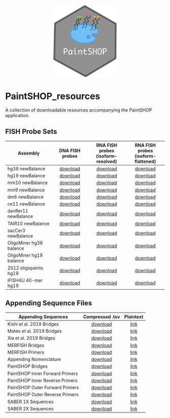<div align="center">
    <a href="#readme"><img src="PaintSHOP-logo.png" width="200"></a>
</div>

# PaintSHOP_resources

A collection of downloadable resources accompanying the PaintSHOP application.

## FISH Probe Sets

<div align="center">
    <table>
        <thead>
            <tr>
                <th align="center">Assembly</th>
                <th align="center">DNA FISH probes</th>
                <th align="center">RNA FISH probes<br>(isoform-resolved)</th>
                <th align="center">RNA FISH probes<br>(isoform-flattened)</th>
            </tr>
        </thead>
        <tbody>
            <tr>
                <td align="left">hg38 newBalance</td>
                <td align="center"><a href="https://paintshop-bucket.s3.amazonaws.com/v1.1/resources/all/hg38_all_newBalance.zip">download</a></td>
                <td align="center"><a href="https://paintshop-bucket.s3.amazonaws.com/v1.1/resources/refseq/hg38_refseq_newBalance.zip">download</a></td>
                <td align="center"><a href="https://paintshop-bucket.s3.amazonaws.com/v1.1/resources/iso/hg38_iso_newBalance.zip">download</a></td>
            </tr>
            <tr>
                <td align="left">hg19 newBalance</td>
                <td align="center"><a href="https://paintshop-bucket.s3.amazonaws.com/v1.1/resources/all/hg19_all_newBalance.zip">download</a></td>
                <td align="center"><a href="https://paintshop-bucket.s3.amazonaws.com/v1.1/resources/refseq/hg19_refseq_newBalance.zip">download</a></td>
                <td align="center"><a href="https://paintshop-bucket.s3.amazonaws.com/v1.1/resources/iso/hg19_iso_newBalance.zip">download</a></td>
            </tr>
            <tr>
                <td align="left">mm10 newBalance</td>
                <td align="center"><a href="https://paintshop-bucket.s3.amazonaws.com/v1.1/resources/all/mm10_all_newBalance.zip">download</a></td>
                <td align="center"><a href="https://paintshop-bucket.s3.amazonaws.com/v1.1/resources/refseq/mm10_refseq_newBalance.zip">download</a></td>
                <td align="center"><a href="https://paintshop-bucket.s3.amazonaws.com/v1.1/resources/iso/mm10_iso_newBalance.zip">download</a></td>
            </tr>
            <tr>
                <td align="left">mm9 newBalance</td>
                <td align="center"><a href="https://paintshop-bucket.s3.amazonaws.com/v1.1/resources/all/mm9_all_newBalance.zip">download</a></td>
                <td align="center"><a href="https://paintshop-bucket.s3.amazonaws.com/v1.1/resources/refseq/mm9_refseq_newBalance.zip">download</a></td>
                <td align="center"><a href="https://paintshop-bucket.s3.amazonaws.com/v1.1/resources/iso/mm9_iso_newBalance.zip">download</a></td>
            </tr>
            <tr>
                <td align="left">dm6 newBalance</td>
                <td align="center"><a href="https://paintshop-bucket.s3.amazonaws.com/v1.1/resources/all/dm6_all_newBalance.zip">download</a></td>
                <td align="center"><a href="https://paintshop-bucket.s3.amazonaws.com/v1.1/resources/refseq/dm6_refseq_newBalance.zip">download</a></td>
                <td align="center"><a href="https://paintshop-bucket.s3.amazonaws.com/v1.1/resources/iso/dm6_iso_newBalance.zip">download</a></td>
            </tr>
            <tr>
                <td align="left">ce11 newBalance</td>
                <td align="center"><a href="https://paintshop-bucket.s3.amazonaws.com/v1.1/resources/all/ce11_all_newBalance.zip">download</a></td>
                <td align="center"><a href="https://paintshop-bucket.s3.amazonaws.com/v1.1/resources/refseq/ce11_refseq_newBalance.zip">download</a></td>
                <td align="center"><a href="https://paintshop-bucket.s3.amazonaws.com/v1.1/resources/iso/ce11_iso_newBalance.zip">download</a></td>
            </tr>
            <tr>
                <td align="left">danRer11 newBalance</td>
                <td align="center"><a href="https://paintshop-bucket.s3.amazonaws.com/v1.1/resources/all/danRer11_all_newBalance.zip">download</a></td>
                <td align="center"><a href="https://paintshop-bucket.s3.amazonaws.com/v1.1/resources/refseq/danRer11_refseq_newBalance.zip">download</a></td>
                <td align="center"><a href="https://paintshop-bucket.s3.amazonaws.com/v1.1/resources/iso/danRer11_iso_newBalance.zip">download</a></td>
            </tr>
            <tr>
                <td align="left">TAIR10 newBalance</td>
                <td align="center"><a href="https://paintshop-bucket.s3.amazonaws.com/v1.1/resources/all/TAIR10_all_newBalance.zip">download</a></td>
                <td align="center"><a href="https://paintshop-bucket.s3.amazonaws.com/v1.1/resources/refseq/TAIR10_refseq_newBalance.zip">download</a></td>
                <td align="center"><a href="https://paintshop-bucket.s3.amazonaws.com/v1.1/resources/iso/TAIR10_iso_newBalance.zip">download</a></td>
            </tr>
            <tr>
                <td align="left">sacCer3 newBalance</td>
                <td align="center"><a href="https://paintshop-bucket.s3.amazonaws.com/v1.1/resources/all/sacCer3_all_newBalance.zip">download</a></td>
                <td align="center"><a href="https://paintshop-bucket.s3.amazonaws.com/v1.1/resources/refseq/sacCer3_refseq_newBalance.zip">download</a></td>
                <td align="center"><a href="https://paintshop-bucket.s3.amazonaws.com/v1.1/resources/iso/sacCer3_iso_newBalance.zip">download</a></td>
            </tr>
            <tr>
                <td align="left">OligoMiner hg38 balance</td>
                <td align="center"><a href="https://paintshop-bucket.s3.amazonaws.com/v1.1/resources/all/hg38b_all_newBalance.zip">download</a></td>
                <td align="center"><a href="https://paintshop-bucket.s3.amazonaws.com/v1.1/resources/refseq/hg38b_refseq_newBalance.zip">download</a></td>
                <td align="center"><a href="https://paintshop-bucket.s3.amazonaws.com/v1.1/resources/iso/hg38b_iso_newBalance.zip">download</a></td>
            </tr>
            <tr>
                <td align="left">OligoMiner hg19 balance</td>
                <td align="center"><a href="https://paintshop-bucket.s3.amazonaws.com/v1.1/resources/all/hg19b_all_newBalance.zip">download</a></td>
                <td align="center"><a href="https://paintshop-bucket.s3.amazonaws.com/v1.1/resources/refseq/hg19b_refseq_newBalance.zip">download</a></td>
                <td align="center"><a href="https://paintshop-bucket.s3.amazonaws.com/v1.1/resources/iso/hg19b_iso_newBalance.zip">download</a></td>
            </tr>
            <tr>
                <td align="left">2012 oligopaints hg19</td>
                <td align="center"><a href="https://paintshop-bucket.s3.amazonaws.com/v1.1/resources/all/hg19_2012_all_newBalance.zip">download</a></td>
                <td align="center"><a href="https://paintshop-bucket.s3.amazonaws.com/v1.1/resources/refseq/hg19_2012_refseq_newBalance.zip">download</a></td>
                <td align="center"><a href="https://paintshop-bucket.s3.amazonaws.com/v1.1/resources/iso/hg19_2012_iso_newBalance.zip">download</a></td>
            </tr>
            <tr>
                <td align="left">iFISH4U 40-mer hg19</td>
                <td align="center"><a href="https://paintshop-bucket.s3.amazonaws.com/v1.1/resources/all/iFISH4U_all_newBalance.zip">download</a></td>
                <td align="center"><a href="https://paintshop-bucket.s3.amazonaws.com/v1.1/resources/refseq/iFISH4U_refseq_newBalance.zip">download</a></td>
                <td align="center"><a href="https://paintshop-bucket.s3.amazonaws.com/v1.1/resources/iso/iFISH4U_iso_newBalance.zip">download</a></td>
            </tr>
        </tbody>
    </table>
</div>

## Appending Sequence Files

<div align="center">
    <table>
        <thead>
            <tr>
                <th align="center">Appending Sequences</th>
                <th align="center">Compressed .tsv</th>
                <th align="center">Plaintext</th>
            </tr>
        </thead>
        <tbody>
            <tr>
                <td align="left">Kishi et al. 2019 Bridges</td>
                <td align="center"><a href="https://paintshop-bucket.s3.amazonaws.com/v1.1/resources/appending/Kishi2019_bridges.zip">download</a></td>
                <td align="center"><a href="https://paintshop-bucket.s3.amazonaws.com/v1.1/resources/appending_plaintext/Kishi2019_bridges.txt">link</a></td>
            </tr>
            <tr>
                <td align="left">Mateo et al. 2019 Bridges</td>
                <td align="center"><a href="https://paintshop-bucket.s3.amazonaws.com/v1.1/resources/appending/Mateo2019_bridges.zip">download</a></td>
                <td align="center"><a href="https://paintshop-bucket.s3.amazonaws.com/v1.1/resources/appending_plaintext/Mateo2019_bridges.txt">link</a></td>
            </tr>
            <tr>
                <td align="left">Xia et al. 2019 Bridges</td>
                <td align="center"><a href="https://paintshop-bucket.s3.amazonaws.com/v1.1/resources/appending/Xia2019_bridges.zip">download</a></td>
                <td align="center"><a href="https://paintshop-bucket.s3.amazonaws.com/v1.1/resources/appending_plaintext/Xia2019_bridges.txt">link</a></td>
            </tr>
            <tr>
                <td align="left">MERFISH Bridges</td>
                <td align="center"><a href="https://paintshop-bucket.s3.amazonaws.com/v1.1/resources/appending/merfish_bridges.zip">download</a></td>
                <td align="center"><a href="https://paintshop-bucket.s3.amazonaws.com/v1.1/resources/appending_plaintext/merfish_bridges.txt">link</a></td>
            </tr>
            <tr>
                <td align="left">MERFISH Primers</td>
                <td align="center"><a href="https://paintshop-bucket.s3.amazonaws.com/v1.1/resources/appending/merfish_primers.zip">download</a></td>
                <td align="center"><a href="https://paintshop-bucket.s3.amazonaws.com/v1.1/resources/appending_plaintext/merfish_primers.txt">link</a></td>
            </tr>
            <tr>
                <td align="left">Appending Nomenclature</td>
                <td align="center"><a href="https://paintshop-bucket.s3.amazonaws.com/v1.1/resources/appending/nomenclature.zip">download</a></td>
                <td align="center"><a href="https://paintshop-bucket.s3.amazonaws.com/v1.1/resources/appending_plaintext/nomenclature.txt">link</a></td>
            </tr>
            <tr>
                <td align="left">PaintSHOP Bridges</td>
                <td align="center"><a href="https://paintshop-bucket.s3.amazonaws.com/v1.1/resources/appending/ps_bridges.zip">download</a></td>
                <td align="center"><a href="https://paintshop-bucket.s3.amazonaws.com/v1.1/resources/appending_plaintext/ps_bridges.txt">link</a></td>
            </tr>
            <tr>
                <td align="left">PaintSHOP Inner Forward Primers</td>
                <td align="center"><a href="https://paintshop-bucket.s3.amazonaws.com/v1.1/resources/appending/ps_if.zip">download</a></td>
                <td align="center"><a href="https://paintshop-bucket.s3.amazonaws.com/v1.1/resources/appending_plaintext/ps_if.txt">link</a></td>
            </tr>
            <tr>
                <td align="left">PaintSHOP Inner Reverse Primers</td>
                <td align="center"><a href="https://paintshop-bucket.s3.amazonaws.com/v1.1/resources/appending/ps_ir.zip">download</a></td>
                <td align="center"><a href="https://paintshop-bucket.s3.amazonaws.com/v1.1/resources/appending_plaintext/ps_ir.txt">link</a></td>
            </tr>
            <tr>
                <td align="left">PaintSHOP Outer Forward Primers</td>
                <td align="center"><a href="https://paintshop-bucket.s3.amazonaws.com/v1.1/resources/appending/ps_of.zip">download</a></td>
                <td align="center"><a href="https://paintshop-bucket.s3.amazonaws.com/v1.1/resources/appending_plaintext/ps_of.txt">link</a></td>
            </tr>
            <tr>
                <td align="left">PaintSHOP Outer Reverse Primers</td>
                <td align="center"><a href="https://paintshop-bucket.s3.amazonaws.com/v1.1/resources/appending/ps_or.zip">download</a></td>
                <td align="center"><a href="https://paintshop-bucket.s3.amazonaws.com/v1.1/resources/appending_plaintext/ps_or.txt">link</a></td>
            </tr>
            <tr>
                <td align="left">SABER 1X Sequences</td>
                <td align="center"><a href="https://paintshop-bucket.s3.amazonaws.com/v1.1/resources/appending/saber_1x.zip">download</a></td>
                <td align="center"><a href="https://paintshop-bucket.s3.amazonaws.com/v1.1/resources/appending_plaintext/saber_1x.txt">link</a></td>
            </tr>
            <tr>
                <td align="left">SABER 2X Sequences</td>
                <td align="center"><a href="https://paintshop-bucket.s3.amazonaws.com/v1.1/resources/appending/saber_2x.zip">download</a></td>
                <td align="center"><a href="https://paintshop-bucket.s3.amazonaws.com/v1.1/resources/appending_plaintext/saber_2x.txt">link</a></td>
            </tr>
        </tbody>
    </table>
</div>
